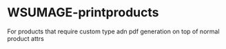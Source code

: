 WSUMAGE-printproducts
=====================

For products that require custom type adn pdf generation on top of normal product attrs
